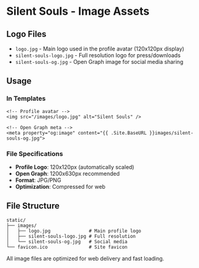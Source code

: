# Silent Souls - Image Assets

## Logo Files

- `logo.jpg` - Main logo used in the profile avatar (120x120px display)
- `silent-souls-logo.jpg` - Full resolution logo for press/downloads
- `silent-souls-og.jpg` - Open Graph image for social media sharing

## Usage

### In Templates
```hugo
<!-- Profile avatar -->
<img src="/images/logo.jpg" alt="Silent Souls" />

<!-- Open Graph meta -->
<meta property="og:image" content="{{ .Site.BaseURL }}images/silent-souls-og.jpg">
```

### File Specifications

- **Profile Logo**: 120x120px (automatically scaled)
- **Open Graph**: 1200x630px recommended
- **Format**: JPG/PNG
- **Optimization**: Compressed for web

## File Structure

```
static/
├── images/
│   ├── logo.jpg              # Main profile logo
│   ├── silent-souls-logo.jpg # Full resolution
│   └── silent-souls-og.jpg   # Social media
└── favicon.ico               # Site favicon
```

All image files are optimized for web delivery and fast loading.